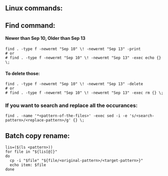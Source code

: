 ## Linux commands:


## Find command:

#### Newer than Sep 10, Older than Sep 13
```
find . -type f -newermt "Sep 10" \! -newermt "Sep 13" -print
# or
# find . -type f -newermt "Sep 10" \! -newermt "Sep 13" -exec echo {} \;
```
#### To delete those:
```
find . -type f -newermt "Sep 10" \! -newermt "Sep 13" -delete
# or
# find . -type f -newermt "Sep 10" \! -newermt "Sep 13" -exec rm {} \;
```

### If you want to search and replace all the occurances:
```
find . -name '*<pattern-of-the-files>' -exec sed -i -e 's/<search-pattern>/<replace-pattern>/g' {} \;
```


## Batch copy rename:
```
lis=($(ls <pattern>))
for file in "${lis[@]}"
do
  cp -i "$file" "${file/<original-pattern>/<target-pattern>}"
  echo item: $file
done
```


